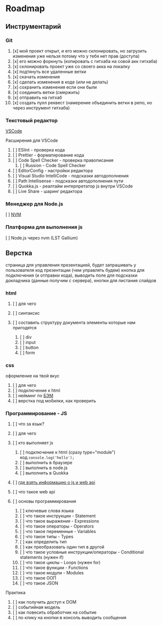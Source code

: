 # Roadmap

## Инструментарий

### Git

1. [x] мой проект открыт, и его можно склонировать, но загрузить изменения уже нельзя потому что у тебя нет прав (доступа)
1. [x] его можно форкнуть (копировать с гитхаба на совой акк гитхаба)
1. [x] склонировать проект уже со своего акка на локалку
1. [x] подтянуть все удаленные ветки
1. [x] скачать изменения
1. [x] сделать изменения в коде (или не делать)
1. [x] сохранить изменения если они были
1. [x] соединить ветки (смержить)
1. [x] отправить на гитхаб
1. [x] создать пулл реквест (намерение объединить ветки в репо, но через инструмент гитхаба)

### Текстовый редактор

[VSCode](https://code.visualstudio.com/)

Расширения для VSCode

1. [ ] ESlint - проверка кода
1. [ ] Prettier - форматирование кода
1. [ ] Code Spell Checker - проверка правописания
   1. [ ] Russion - Code Spell Checker
1. [ ] EditorConfig - настройки редактора
1. [ ] Visual Studio IntelliCode - подсказки автодополнения
1. [ ] Path Intellisense - подсказки автодополнения пути
1. [ ] Quokka.js - реалтайм интерпретатор js внутри VSCode
1. [ ] Live Share - шаринг редактора

### Менеджер для Node.js

[ ] [NVM](https://github.com/coreybutler/nvm-windows)

### Платформа для выполнения js

[ ] Node.js через nvm (LST Gallium)

## Верстка

страница для управления презентацией,
будет запрашивать у пользователя код презентации (чем управлять будем) кнопка для подключения (и отправки кода),
выводить поле для подсказки докладчика (данные получим с сервера), кнопки для листания слайдов

### html

1. [ ] для чего
1. [ ] синтаксис
1. [ ] составить структуру документа
   элементы которые нам пригодятся

   1. [ ] div
   1. [ ] input
   1. [ ] button
   1. [ ] form

### css

оформление на твой вкус

1. [ ] для чего
1. [ ] подключение к html
1. [ ] нейминг по [БЭМ](https://ru.bem.info/methodology/quick-start/)
1. [ ] верстка под мобилки, как проверить

### Программирование - JS

1. [ ] что за язык?
1. [ ] для чего
1. [ ] кто выполняет js

   1. [ ] подключение к html (сразу type="module")  
      код `console.log('hello');`
   1. [ ] выполнить в браузере
   1. [ ] выполнить в node.js
   1. [ ] выполнить в Quokka

1. [ ] [где взять информацию о js и web api](https://developer.mozilla.org/)
1. [ ] что такое web api
1. [ ] основы программирования
   1. [ ] ключевые слова языка
   1. [ ] что такое инструкции - Statement
   1. [ ] что такое выражения - Expressions
   1. [ ] что такое операторы - Operators
   1. [ ] что такое переменные - Variables
   1. [ ] что такое типы - Types
   1. [ ] как определить тип
   1. [ ] как преобразовать один тип в другой
   1. [ ] что такое условные инструкции/операторы - Conditional statements (нужен if)
   1. [ ] что такое циклы - Loops (нужен for)
   1. [ ] что такое функции - Functions
   1. [ ] что такое модули - Modules
   1. [ ] что такое ООП
   1. [ ] что такое JSON

Практика

1. [ ] как получить доступ к DOM
1. [ ] событийная модель
1. [ ] как повесить обработчик на событие
1. [ ] по клику на кнопки в консоль выводить сообщения
